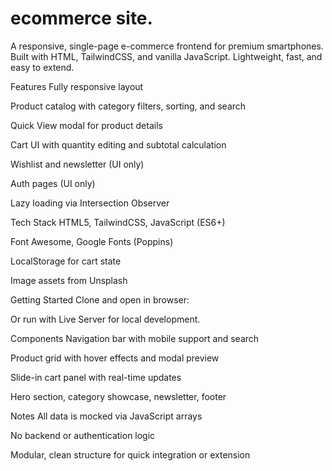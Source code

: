 # ecommerce site.

A responsive, single-page e-commerce frontend for premium smartphones. Built with HTML, TailwindCSS, and vanilla JavaScript. Lightweight, fast, and easy to extend.

Features
Fully responsive layout 

Product catalog with category filters, sorting, and search

Quick View modal for product details

Cart UI with quantity editing and subtotal calculation

Wishlist and newsletter (UI only)

Auth pages (UI only)

Lazy loading via Intersection Observer

Tech Stack
HTML5, TailwindCSS, JavaScript (ES6+)

Font Awesome, Google Fonts (Poppins)

LocalStorage for cart state

Image assets from Unsplash

Getting Started
Clone and open in browser:

Or run with Live Server for local development.

Components
Navigation bar with mobile support and search

Product grid with hover effects and modal preview

Slide-in cart panel with real-time updates

Hero section, category showcase, newsletter, footer

Notes
All data is mocked via JavaScript arrays

No backend or authentication logic

Modular, clean structure for quick integration or extension

